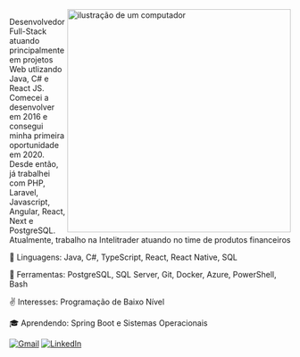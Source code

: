<img src="https://raw.githubusercontent.com/MicaelliMedeiros/micaellimedeiros/master/image/computer-illustration.png" alt="ilustração de um computador" min-width="400px" max-width="400px" width="400px" align="right">

<p align="left"> 
  Desenvolvedor Full-Stack atuando principalmente em projetos Web utlizando Java, C# e React JS. Comecei a desenvolver em  2016 e consegui minha primeira oportunidade em 2020. Desde então, já trabalhei com PHP, Laravel, Javascript, Angular, React, Next e PostgreSQL. Atualmente, trabalho na Intelitrader atuando no time de produtos financeiros
</p>

<p align="left">
  🦄 Linguagens: Java, C#, TypeScript, React, React Native, SQL
</p>

<p align="left">
  💼 Ferramentas: PostgreSQL, SQL Server, Git, Docker, Azure, PowerShell, Bash
</p>

<p>
   ✌️ Interesses: Programação de Baixo Nível </p>
<p>
   🎓 Aprendendo: Spring Boot e Sistemas Operacionais
</p>

<p align="left">
  <a href="mailto:leonardocsbloise@gmail.com" title="Gmail">
  <img src="https://img.shields.io/badge/-Gmail-FF0000?style=flat-square&labelColor=FF0000&logo=gmail&logoColor=white&link=mailto:leonardocsbloise@gmail.com" alt="Gmail"/></a>
  <a href="https://www.linkedin.com/in/bloiseleo/" title="LinkedIn">
  <img src="https://img.shields.io/badge/-Linkedin-0e76a8?style=flat-square&logo=Linkedin&logoColor=white&link=https://www.linkedin.com/in/bloiseleo/" alt="LinkedIn"/></a>
</p>
